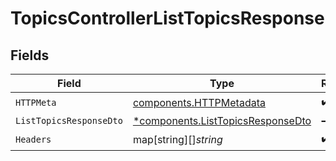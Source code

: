# TopicsControllerListTopicsResponse


## Fields

| Field                                                                                 | Type                                                                                  | Required                                                                              | Description                                                                           |
| ------------------------------------------------------------------------------------- | ------------------------------------------------------------------------------------- | ------------------------------------------------------------------------------------- | ------------------------------------------------------------------------------------- |
| `HTTPMeta`                                                                            | [components.HTTPMetadata](../../models/components/httpmetadata.md)                    | :heavy_check_mark:                                                                    | N/A                                                                                   |
| `ListTopicsResponseDto`                                                               | [*components.ListTopicsResponseDto](../../models/components/listtopicsresponsedto.md) | :heavy_minus_sign:                                                                    | OK                                                                                    |
| `Headers`                                                                             | map[string][]*string*                                                                 | :heavy_check_mark:                                                                    | N/A                                                                                   |